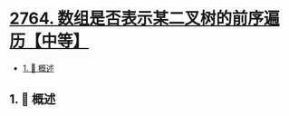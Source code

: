 # [2764. 数组是否表示某二叉树的前序遍历【中等】](https://github.com/tnotesjs/TNotes.leetcode/tree/main/notes/2764.%20%E6%95%B0%E7%BB%84%E6%98%AF%E5%90%A6%E8%A1%A8%E7%A4%BA%E6%9F%90%E4%BA%8C%E5%8F%89%E6%A0%91%E7%9A%84%E5%89%8D%E5%BA%8F%E9%81%8D%E5%8E%86%E3%80%90%E4%B8%AD%E7%AD%89%E3%80%91)

<!-- region:toc -->

- [1. 📝 概述](#1--概述)

<!-- endregion:toc -->

## 1. 📝 概述
